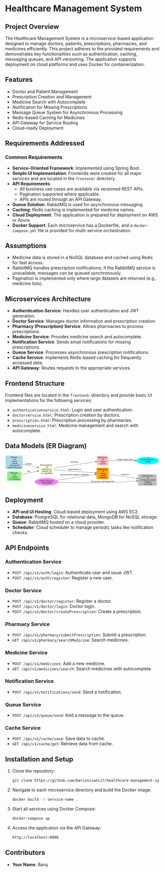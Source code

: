 # Healthcare Management System

## Project Overview
The Healthcare Management System is a microservice-based application designed to manage doctors, patients, prescriptions, pharmacies, and medicines efficiently. This project adheres to the provided requirements and demonstrates key functionalities such as authentication, caching, messaging queues, and API versioning. The application supports deployment on cloud platforms and uses Docker for containerization.

## Features
- Doctor and Patient Management
- Prescription Creation and Management
- Medicine Search with Autocomplete
- Notification for Missing Prescriptions
- Message Queue System for Asynchronous Processing
- Redis-based Caching for Medicines
- API Gateway for Service Routing
- Cloud-ready Deployment

## Requirements Addressed
### Common Requirements
- **Service-Oriented Framework**: Implemented using Spring Boot.
- **Simple UI Implementation**: Frontends were created for all major services and are located in the `frontend/` directory.
- **API Requirements**: 
  - All business use cases are available via versioned REST APIs.
  - Pagination supported where applicable.
  - APIs are routed through an API Gateway.
- **Queue Solution**: RabbitMQ is used for asynchronous messaging.
- **Caching**: Redis caching is implemented for medicine names.
- **Cloud Deployment**: The application is prepared for deployment on AWS or Azure.
- **Docker Support**: Each microservice has a Dockerfile, and a `docker-compose.yml` file is provided for multi-service orchestration.

## Assumptions
- Medicine data is stored in a NoSQL database and cached using Redis for fast access.
- RabbitMQ handles prescription notifications; if the RabbitMQ service is unavailable, messages can be queued synchronously.
- Pagination is implemented only where large datasets are returned (e.g., medicine lists).

## Microservices Architecture
- **Authentication Service**: Handles user authentication and JWT generation.
- **Doctor Service**: Manages doctor information and prescription creation.
- **Pharmacy (Prescription) Service**: Allows pharmacies to process prescriptions.
- **Medicine Service**: Provides medicine search and autocomplete.
- **Notification Service**: Sends email notifications for missing prescriptions.
- **Queue Service**: Processes asynchronous prescription notifications.
- **Cache Service**: Implements Redis-based caching for frequently accessed data.
- **API Gateway**: Routes requests to the appropriate services.

## Frontend Structure
Frontend files are located in the `frontend/` directory and provide basic UI implementations for the following services:
- `authenticationservice.html`: Login and user authentication.
- `doctorservice.html`: Prescription creation by doctors.
- `prescription.html`: Prescription processing by pharmacies.
- `medicineservice.html`: Medicine management and search with autocomplete.

## Data Models (ER Diagram)
![ER Diagram](er_diagram/ER_Diagram.png)

## Deployment
- **API and UI Hosting**: Cloud-based deployment using AWS EC2.
- **Database**: PostgreSQL for relational data, MongoDB for NoSQL storage.
- **Queue**: RabbitMQ hosted on a cloud provider.
- **Scheduler**: Cloud scheduler to manage periodic tasks like notification checks.

## API Endpoints
### Authentication Service
- `POST /api/v1/auth/login`: Authenticate user and issue JWT.
- `POST /api/v1/auth/register`: Register a new user.

### Doctor Service
- `POST /api/v1/doctor/register`: Register a doctor.
- `POST /api/v1/doctor/login`: Doctor login.
- `POST /api/v1/doctor/createPrescription`: Create a prescription.

### Pharmacy Service
- `POST /api/v1/pharmacy/submitPrescription`: Submit a prescription.
- `GET /api/v1/pharmacy/searchMedicine`: Search medicines.

### Medicine Service
- `POST /api/v1/medicines`: Add a new medicine.
- `GET /api/v1/medicines/search`: Search medicines with autocomplete.

### Notification Service
- `POST /api/v1/notifications/send`: Send a notification.

### Queue Service
- `POST /api/v1/queue/send`: Add a message to the queue.

### Cache Service
- `POST /api/v1/cache/save`: Save data to cache.
- `GET /api/v1/cache/get`: Retrieve data from cache.

## Installation and Setup
1. Clone the repository:
   ```bash
   git clone https://github.com/barisnisanci7/healthcare-management-system.git
   ```
2. Navigate to each microservice directory and build the Docker image:
   ```bash
   docker build -t service-name .
   ```
3. Start all services using Docker Compose:
   ```bash
   docker-compose up
   ```
4. Access the application via the API Gateway:
   ```bash
   http://localhost:8080
   ```

## Contributors
- **Your Name**: Barış
